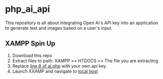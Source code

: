 # php_ai_api
 This repository is all about integrating Open Ai's API key into an application to generate text and images based on a user's input.

## XAMPP Spin Up
1. Download this repo
2. Extract files to path: XAMPP >> HTDOCS >> The file you are extracting
3. Replace [line 8 of ai.php](https://github.com/esthergiles/php_ai_api/blob/1ff0dbea458f8dfda268a128f6f1ce5acdbbb2dd/ai.php#L8) with your own api key.
4. Launch XXAMP and navigate to [local host ](http://localhost/php_ai_api/)
